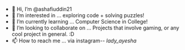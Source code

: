- 👋 Hi, I’m @ashafiuddin21
- 👀 I’m interested in ... exploring code + solving puzzles!
- 🌱 I’m currently learning ... Computer Science in College!
- 💞️ I’m looking to collaborate on ... Projects that involve gaming, or any cool project in general. :D
- 📫 How to reach me ... via instagram-- _lady_ayesha_

<!---
ashafiuddin21/ashafiuddin21 is a ✨ special ✨ repository because its `README.md` (this file) appears on your GitHub profile.
You can click the Preview link to take a look at your changes.
--->
